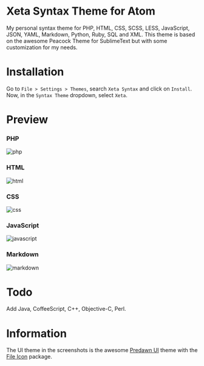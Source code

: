 # Xeta Syntax Theme for Atom

My personal syntax theme for PHP, HTML, CSS, SCSS, LESS, JavaScript, JSON, YAML, Markdown, Python, Ruby, SQL and XML. This theme is based on the awesome Peacock Theme for SublimeText but with some customization for my needs.

# Installation
Go to `File > Settings > Themes`, search `Xeta Syntax` and click on `Install`. Now, in the `Syntax Theme` dropdown, select `Xeta`.

# Preview

### PHP
![php](https://cloud.githubusercontent.com/assets/8210023/4185526/f41c4986-3757-11e4-9299-ca558063e592.png)

### HTML
![html](https://cloud.githubusercontent.com/assets/8210023/4185576/8527e75a-3758-11e4-8e96-9b0bd8fa9ca1.png)

### CSS
![css](https://cloud.githubusercontent.com/assets/8210023/4185610/f335ea30-3758-11e4-8006-2a8fa6173974.png)

### JavaScript
![javascript](https://cloud.githubusercontent.com/assets/8210023/4185672/729d11c2-3759-11e4-8b8e-376bff6689b1.png)

### Markdown
![markdown](https://cloud.githubusercontent.com/assets/8210023/4185691/c75465b2-3759-11e4-8f4e-19bd08883d1a.png)


# Todo
Add Java, CoffeeScript, C++, Objective-C, Perl.

# Information
The UI theme in the screenshots is the awesome [Predawn UI](https://atom.io/themes/predawn-ui) theme with the [File Icon](https://atom.io/packages/file-icons) package.
